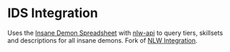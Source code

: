 # IDS Integration

Uses the [Insane Demon Spreadsheet](https://docs.google.com/spreadsheets/d/15ehtAIpCR8s04qIb8zij9sTpUdGJbmAE_LDcfVA3tcU/edit)
with [nlw-api](https://nlw.oat.zone/) to query tiers, skillsets and descriptions for all insane demons. Fork of [NLW Integration](https://github.com/oatmealine/nlw-integration).